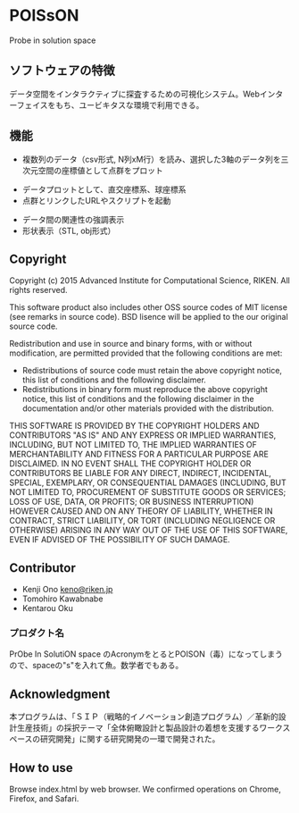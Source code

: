 # POISsON
Probe in solution space

## ソフトウェアの特徴
データ空間をインタラクティブに探査するための可視化システム。Webインターフェイスをもち、ユービキタスな環境で利用できる。

## 機能
* 複数列のデータ（csv形式, N列xM行）を読み、選択した3軸のデータ列を三次元空間の座標値として点群をプロット
+ データプロットとして、直交座標系、球座標系
+ 点群とリンクしたURLやスクリプトを起動
- データ間の関連性の強調表示
- 形状表示（STL, obj形式）

## Copyright
Copyright (c) 2015 Advanced Institute for Computational Science, RIKEN.
All rights reserved.

This software product also includes other OSS source codes of MIT license (see remarks in source code).
BSD lisence will be applied to the our original source code.

Redistribution and use in source and binary forms, with or without modification, are permitted provided that the following conditions are met:

- Redistributions of source code must retain the above copyright notice, this list of conditions and the following disclaimer.
- Redistributions in binary form must reproduce the above copyright notice, this list of conditions and the following disclaimer in the documentation and/or other materials provided with the distribution.

THIS SOFTWARE IS PROVIDED BY THE COPYRIGHT HOLDERS AND CONTRIBUTORS "AS IS" AND ANY EXPRESS OR IMPLIED WARRANTIES, INCLUDING, BUT NOT LIMITED TO, THE IMPLIED WARRANTIES OF MERCHANTABILITY AND FITNESS FOR A PARTICULAR PURPOSE ARE DISCLAIMED. IN NO EVENT SHALL THE COPYRIGHT HOLDER OR CONTRIBUTORS BE LIABLE FOR ANY DIRECT, INDIRECT, INCIDENTAL, SPECIAL, EXEMPLARY, OR CONSEQUENTIAL DAMAGES (INCLUDING, BUT NOT LIMITED TO, PROCUREMENT OF SUBSTITUTE GOODS OR SERVICES; LOSS OF USE, DATA, OR PROFITS; OR BUSINESS INTERRUPTION) HOWEVER CAUSED AND ON ANY THEORY OF LIABILITY, WHETHER IN CONTRACT, STRICT LIABILITY, OR TORT (INCLUDING NEGLIGENCE OR OTHERWISE) ARISING IN ANY WAY OUT OF THE USE OF THIS SOFTWARE, EVEN IF ADVISED OF THE POSSIBILITY OF SUCH DAMAGE.


## Contributor
* Kenji    Ono        keno@riken.jp
* Tomohiro Kawabnabe
* Kentarou Oku


### プロダクト名
PrObe In SolutiON space のAcronymをとるとPOISON（毒）になってしまうので、spaceの"s"を入れて魚。数学者でもある。


## Acknowledgment
本プログラムは、「ＳＩＰ（戦略的イノベーション創造プログラム）／革新的設計生産技術」の採択テーマ「全体俯瞰設計と製品設計の着想を支援するワークスペースの研究開発」に関する研究開発の一環で開発された。


## How to use
Browse index.html by web browser. We confirmed operations on Chrome, Firefox, and Safari.
